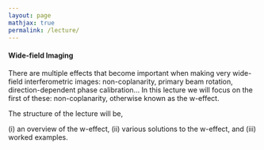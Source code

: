 ```yaml
---
layout: page
mathjax: true
permalink: /lecture/
---
```


#### Wide-field Imaging

There are multiple effects that become important when making very wide-field interferometric images: non-coplanarity, primary beam rotation, direction-dependent phase calibration...
In this lecture we will focus on the first of these: non-coplanarity, otherwise known as the w-effect.

The structure of the lecture will be,

(i) an overview of the w-effect,
(ii) various solutions to the w-effect, and
(iii) worked examples.
